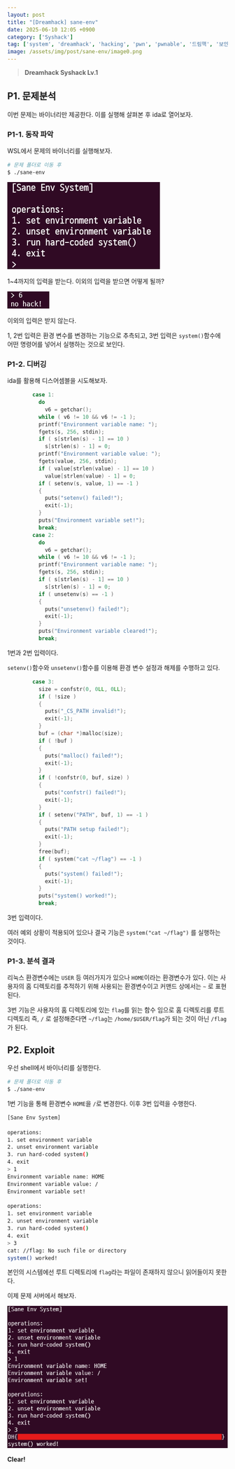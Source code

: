 ```yaml
---
layout: post
title: "[Dreamhack] sane-env"
date: 2025-06-10 12:05 +0900
category: ['Syshack']
tag: ['system', 'dreamhack', 'hacking', 'pwn', 'pwnable', '드림핵', '보안', '시스템', '시스템해킹', '포너블', '해킹']
image: /assets/img/post/sane-env/image0.png
---
```


> **Dreamhack Syshack Lv.1**

## P1. 문제분석

이번 문제는 바이너리만 제공한다. 이를 실행해 살펴본 후 ida로 열어보자.

### P1-1. 동작 파악

WSL에서 문제의 바이너리를 실행해보자.

```bash
# 문제 폴더로 이동 후
$ ./sane-env
```
![](/assets/img/post/sane-env/image1.png)

1~4까지의 입력을 받는다. 이외의 입력을 받으면 어떻게 될까?

![](/assets/img/post/sane-env/image2.png)

이외의 입력은 받지 않는다.

1, 2번 입력은 환경 변수를 변경하는 기능으로 추측되고, 3번 입력은 `system()`함수에 어떤 명령어를 넣어서 실행하는 것으로 보인다.

### P1-2. 디버깅

ida를 활용해 디스어셈블을 시도해보자.

```c
        case 1:
          do
            v6 = getchar();
          while ( v6 != 10 && v6 != -1 );
          printf("Environment variable name: ");
          fgets(s, 256, stdin);
          if ( s[strlen(s) - 1] == 10 )
            s[strlen(s) - 1] = 0;
          printf("Environment variable value: ");
          fgets(value, 256, stdin);
          if ( value[strlen(value) - 1] == 10 )
            value[strlen(value) - 1] = 0;
          if ( setenv(s, value, 1) == -1 )
          {
            puts("setenv() failed!");
            exit(-1);
          }
          puts("Environment variable set!");
          break;
        case 2:
          do
            v6 = getchar();
          while ( v6 != 10 && v6 != -1 );
          printf("Environment variable name: ");
          fgets(s, 256, stdin);
          if ( s[strlen(s) - 1] == 10 )
            s[strlen(s) - 1] = 0;
          if ( unsetenv(s) == -1 )
          {
            puts("unsetenv() failed!");
            exit(-1);
          }
          puts("Environment variable cleared!");
          break;
```

1번과 2번 입력이다.

`setenv()`함수와 `unsetenv()`함수를 이용해 환경 변수 설정과 해제를 수행하고 있다.

```c
        case 3:
          size = confstr(0, 0LL, 0LL);
          if ( !size )
          {
            puts("_CS_PATH invalid!");
            exit(-1);
          }
          buf = (char *)malloc(size);
          if ( !buf )
          {
            puts("malloc() failed!");
            exit(-1);
          }
          if ( !confstr(0, buf, size) )
          {
            puts("confstr() failed!");
            exit(-1);
          }
          if ( setenv("PATH", buf, 1) == -1 )
          {
            puts("PATH setup failed!");
            exit(-1);
          }
          free(buf);
          if ( system("cat ~/flag") == -1 )
          {
            puts("system() failed!");
            exit(-1);
          }
          puts("system() worked!");
          break;
```

3번 입력이다.

여러 예외 상황이 적용되어 있으나 결국 기능은 `system("cat ~/flag")` 를 실행하는 것이다.

### P1-3. 분석 결과

리눅스 환경변수에는 `USER` 등 여러가지가 있으나 `HOME`이라는 환경변수가 있다. 이는 사용자의 홈 디렉토리를 추적하기 위해 사용되는 환경변수이고 커맨드 상에서는 `~` 로 표현된다.

3번 기능은 사용자의 홈 디렉토리에 있는 `flag`를 읽는 함수 임으로 홈 디렉토리를 루트 디렉토리 즉, `/` 로 설정해준다면 `~/flag`는 `/home/$USER/flag`가 되는 것이 아닌 `/flag`가 된다.

## P2. Exploit

우선 shell에서 바이너리를 실행한다.

```bash
# 문제 폴더로 이동 후
$ ./sane-env
```

1번 기능을 통해 환경변수 `HOME`을 `/`로 변경한다. 이후 3번 입력을 수행한다.

```bash
[Sane Env System]

operations:
1. set environment variable
2. unset environment variable
3. run hard-coded system()
4. exit
> 1
Environment variable name: HOME
Environment variable value: /
Environment variable set!

operations:
1. set environment variable
2. unset environment variable
3. run hard-coded system()
4. exit
> 3
cat: //flag: No such file or directory
system() worked!
```

본인의 시스템에선 루트 디렉토리에 `flag`라는 파일이 존재하지 않으니 읽어들이지 못한다.

이제 문제 서버에서 해보자.

![](/assets/img/post/sane-env/image3.png)

**Clear!**